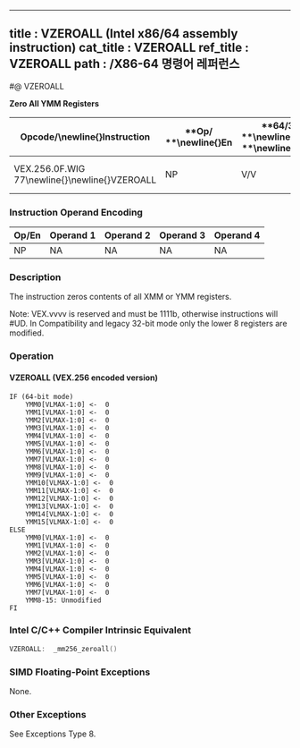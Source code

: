 ----------------------------
title : VZEROALL (Intel x86/64 assembly instruction)
cat_title : VZEROALL
ref_title : VZEROALL
path : /X86-64 명령어 레퍼런스
----------------------------
#@ VZEROALL

**Zero All YMM Registers**

|**Opcode/**\newline{}**Instruction**|**Op/ **\newline{}**En**|**64/32 bit **\newline{}**Mode **\newline{}**Support**|**CPUID **\newline{}**Feature **\newline{}**Flag**|**Description**|
|------------------------------------|------------------------|------------------------------------------------------|--------------------------------------------------|---------------|
|VEX.256.0F.WIG 77\newline{}\newline{}VZEROALL|NP|V/V|AVX|Zero all YMM registers.|
### Instruction Operand Encoding


|Op/En|Operand 1|Operand 2|Operand 3|Operand 4|
|-----|---------|---------|---------|---------|
|NP|NA|NA|NA|NA|
### Description


The instruction zeros contents of all XMM or YMM registers.

Note: VEX.vvvv is reserved and must be 1111b, otherwise instructions will #UD. In Compatibility and legacy 32-bit mode only the lower 8 registers are modified.


### Operation
#### VZEROALL (VEX.256 encoded version)
```info-verb
IF (64-bit mode)
    YMM0[VLMAX-1:0] <-  0
    YMM1[VLMAX-1:0] <-  0
    YMM2[VLMAX-1:0] <-  0
    YMM3[VLMAX-1:0] <-  0
    YMM4[VLMAX-1:0] <-  0
    YMM5[VLMAX-1:0] <-  0
    YMM6[VLMAX-1:0] <-  0
    YMM7[VLMAX-1:0] <-  0
    YMM8[VLMAX-1:0] <-  0
    YMM9[VLMAX-1:0] <-  0
    YMM10[VLMAX-1:0] <-  0
    YMM11[VLMAX-1:0] <-  0
    YMM12[VLMAX-1:0] <-  0
    YMM13[VLMAX-1:0] <-  0
    YMM14[VLMAX-1:0] <-  0
    YMM15[VLMAX-1:0] <-  0
ELSE
    YMM0[VLMAX-1:0] <-  0
    YMM1[VLMAX-1:0] <-  0
    YMM2[VLMAX-1:0] <-  0
    YMM3[VLMAX-1:0] <-  0
    YMM4[VLMAX-1:0] <-  0
    YMM5[VLMAX-1:0] <-  0
    YMM6[VLMAX-1:0] <-  0
    YMM7[VLMAX-1:0] <-  0
    YMM8-15: Unmodified
FI
```

### Intel C/C++ Compiler Intrinsic Equivalent

```cpp
VZEROALL:  _mm256_zeroall()
```
### SIMD Floating-Point Exceptions


None.

### Other Exceptions


See Exceptions Type 8.

